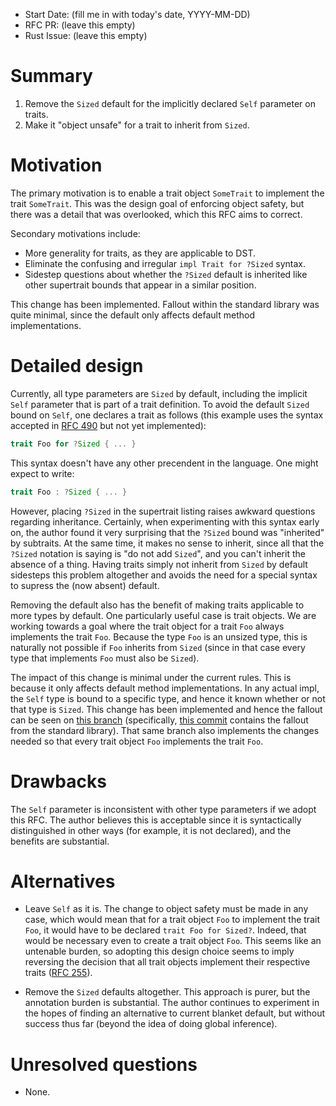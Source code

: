 - Start Date: (fill me in with today's date, YYYY-MM-DD)
- RFC PR: (leave this empty)
- Rust Issue: (leave this empty)

# Summary

1. Remove the `Sized` default for the implicitly declared `Self`
   parameter on traits.
2. Make it "object unsafe" for a trait to inherit from `Sized`.

# Motivation

The primary motivation is to enable a trait object `SomeTrait` to
implement the trait `SomeTrait`. This was the design goal of enforcing
object safety, but there was a detail that was overlooked, which this
RFC aims to correct.

Secondary motivations include:

- More generality for traits, as they are applicable to DST.
- Eliminate the confusing and irregular `impl Trait for ?Sized`
  syntax.
- Sidestep questions about whether the `?Sized` default is inherited
  like other supertrait bounds that appear in a similar position.

This change has been implemented. Fallout within the standard library
was quite minimal, since the default only affects default method
implementations.

# Detailed design

Currently, all type parameters are `Sized` by default, including the
implicit `Self` parameter that is part of a trait definition. To avoid
the default `Sized` bound on `Self`, one declares a trait as follows
(this example uses the syntax accepted in [RFC 490] but not yet
implemented):

```rust
trait Foo for ?Sized { ... }
```

This syntax doesn't have any other precendent in the language. One
might expect to write:

```rust
trait Foo : ?Sized { ... }
```

However, placing `?Sized` in the supertrait listing raises awkward
questions regarding inheritance. Certainly, when experimenting with
this syntax early on, the author found it very surprising that the
`?Sized` bound was "inherited" by subtraits. At the same time, it
makes no sense to inherit, since all that the `?Sized` notation is
saying is "do not add `Sized`", and you can't inherit the absence of a
thing. Having traits simply not inherit from `Sized` by default
sidesteps this problem altogether and avoids the need for a special
syntax to supress the (now absent) default.

Removing the default also has the benefit of making traits applicable
to more types by default. One particularly useful case is trait
objects. We are working towards a goal where the trait object for a
trait `Foo` always implements the trait `Foo`. Because the type `Foo`
is an unsized type, this is naturally not possible if `Foo` inherits
from `Sized` (since in that case every type that implements `Foo` must
also be `Sized`).

The impact of this change is minimal under the current rules. This is
because it only affects default method implementations. In any actual
impl, the `Self` type is bound to a specific type, and hence it known
whether or not that type is `Sized`. This change has been implemented
and hence the fallout can be seen on [this branch] (specifically,
[this commit] contains the fallout from the standard library). That
same branch also implements the changes needed so that every trait
object `Foo` implements the trait `Foo`.

[RFC 255]: https://github.com/rust-lang/rfcs/blob/master/text/0255-object-safety.md
[RFC 490]: https://github.com/rust-lang/rfcs/blob/master/text/0490-dst-syntax.md
[this branch]: https://github.com/nikomatsakis/rust/tree/impl-trait-for-trait-2
[this commit]: https://github.com/nikomatsakis/rust/commit/d08a08ab82031b6f935bdaf160a28d9520ded1ab

# Drawbacks

The `Self` parameter is inconsistent with other type parameters if we
adopt this RFC. The author believes this is acceptable since it is
syntactically distinguished in other ways (for example, it is not
declared), and the benefits are substantial.

# Alternatives

- Leave `Self` as it is. The change to object safety must be made in
  any case, which would mean that for a trait object `Foo` to
  implement the trait `Foo`, it would have to be declared `trait Foo
  for Sized?`. Indeed, that would be necessary even to create a trait
  object `Foo`. This seems like an untenable burden, so adopting this
  design choice seems to imply reversing the decision that all trait
  objects implement their respective traits ([RFC 255]).
  
- Remove the `Sized` defaults altogether. This approach is purer, but
  the annotation burden is substantial. The author continues to
  experiment in the hopes of finding an alternative to current blanket
  default, but without success thus far (beyond the idea of doing
  global inference).

# Unresolved questions

- None.
